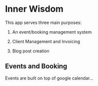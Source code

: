 # Inner Wisdom

This app serves three main purposes:

1. An event/booking management system

2. Client Management and Invoicing

3. Blog post creation

## Events and Booking

Events are built on top of google calendar...
